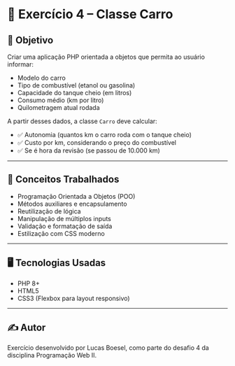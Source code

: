 # 🚗 Exercício 4 – Classe Carro

## 🎯 Objetivo

Criar uma aplicação PHP orientada a objetos que permita ao usuário informar:

- Modelo do carro  
- Tipo de combustível (etanol ou gasolina)  
- Capacidade do tanque cheio (em litros)  
- Consumo médio (km por litro)  
- Quilometragem atual rodada  

A partir desses dados, a classe `Carro` deve calcular:

- ✅ Autonomia (quantos km o carro roda com o tanque cheio)  
- ✅ Custo por km, considerando o preço do combustível  
- ✅ Se é hora da revisão (se passou de 10.000 km)  

---

## 🧠 Conceitos Trabalhados

- Programação Orientada a Objetos (POO)  
- Métodos auxiliares e encapsulamento  
- Reutilização de lógica  
- Manipulação de múltiplos inputs  
- Validação e formatação de saída  
- Estilização com CSS moderno  

---

## 🖥️ Tecnologias Usadas

- PHP 8+  
- HTML5  
- CSS3 (Flexbox para layout responsivo)  

---

## ✍️ Autor

Exercício desenvolvido por Lucas Boesel, como parte do desafio 4 da disciplina Programação Web II.
